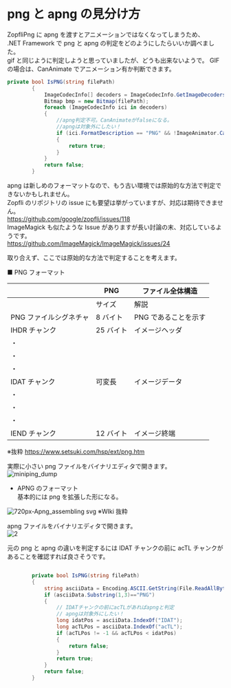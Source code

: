 # png と apng の見分け方

ZopfliPng に apng を渡すとアニメーションではなくなってしまうため、  
.NET Framework で png と apng の判定をどのようにしたらいいか調べました。  
gif と同じように判定しようと思っていましたが、どうも出来ないようで。 GIF の場合は、CanAnimate でアニメーション有か判断できます。

```csharp
private bool IsPNG(string filePath)
        {
            ImageCodecInfo[] decoders = ImageCodecInfo.GetImageDecoders();
            Bitmap bmp = new Bitmap(filePath);
            foreach (ImageCodecInfo ici in decoders)
            {
                //apng判定不可。CanAnimateがfalseになる。
                //apngは対象外にしたい！
                if (ici.FormatDescription == "PNG" && !ImageAnimator.CanAnimate(bmp))
                {
                    return true;
                }
            }
            return false;
        }
```

apng は新しめのフォーマットなので、もう古い環境では原始的な方法で判定できないかもしれません。  
Zopfli のリポジトリの issue にも要望は挙がっていますが、対応は期待できません。  
https://github.com/google/zopfli/issues/118  
ImageMagick も似たような Issue がありますが長い討論の末、対応しているようです。  
https://github.com/ImageMagick/ImageMagick/issues/24

取り合えず、ここでは原始的な方法で判定することを考えます。

■ PNG フォーマット

|                        | PNG       | ファイル全体構造     |
| ---------------------- | --------- | -------------------- |
|                        | サイズ    | 解説                 |
| PNG ファイルシグネチャ | 8 バイト  | PNG であることを示す |
| IHDR チャンク          | 25 バイト | イメージヘッダ       |
| ・                     |           |
| ・                     |           |
| ・                     |           |
| IDAT チャンク          | 可変長    | イメージデータ       |
| ・                     |           |
| ・                     |           |
| ・                     |           |
| IEND チャンク          | 12 バイト | イメージ終端         |

※抜粋 https://www.setsuki.com/hsp/ext/png.htm

実際に小さい png ファイルをバイナリエディタで開きます。  
![miniping_dump](https://user-images.githubusercontent.com/49807271/201511516-187bda4c-8c3f-4911-80cc-9cb8505ab193.png)

- APNG のフォーマット  
  基本的には png を拡張した形になる。

![720px-Apng_assembling svg](https://user-images.githubusercontent.com/49807271/201511605-c48a2133-622c-4c74-937c-e17af63a5803.png)
※WIki 抜粋

apng ファイルをバイナリエディタで開きます。  
![2](https://user-images.githubusercontent.com/49807271/201511876-047cef5d-d9bf-4acf-b1fa-589cd8d119e6.png)

元の png と apng の違いを判定するには IDAT チャンクの前に acTL チャンクがあることを確認すれば良さそうです。

```csharp

        private bool IsPNG(string filePath)
        {
            string asciiData = Encoding.ASCII.GetString(File.ReadAllBytes(filePath));
            if (asciiData.Substring(1,3)=="PNG")
            {
                // IDATチャンクの前にacTLがあればapngと判定
                // apngは対象外にしたい！
                long idatPos = asciiData.IndexOf("IDAT");
                long acTLPos = asciiData.IndexOf("acTL");
                if (acTLPos != -1 && acTLPos < idatPos)
                {
                    return false;
                }
                return true;
            }
            return false;
        }
```
